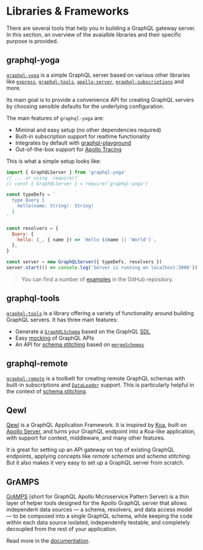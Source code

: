 # Libraries & Frameworks

There are several tools that help you in building a GraphQL gateway server. In this section, an overview of the avaialble libraries and their specific purpose is provided.

## graphql-yoga

[`graphql-yoga`](https://github.com/graphcool/graphql-yoga/) is a simple GraphQL server based on various other libraries like [`express`](https://github.com/expressjs/express), [`graphql-tools`](https://github.com/apollographql/graphql-tools), [`apollo-server`](https://github.com/apollographql/apollo-server), [`graphql-subscriptions`](https://github.com/apollographql/graphql-subscriptions) and more.

Its main goal is to provide a convenience API for creating GraphQL servers by choosing sensible defaults for the underlying configuration.

The main features of `graphql-yoga` are:

- Miminal and easy setup (no other dependencies required)
- Built-in subscription support for realtime functionality
- Integrates by default with [graphql-playground](https://github.com/graphcool/graphql-playground)
- Out-of-the-box support for [Apollo Tracing](https://github.com/apollographql/apollo-tracing)

This is what a simple setup looks like:

```js
import { GraphQLServer } from 'graphql-yoga'
// ... or using `require()`
// const { GraphQLServer } = require('graphql-yoga')

const typeDefs = `
  type Query {
    hello(name: String): String!
  }
`

const resolvers = {
  Query: {
    hello: (_, { name }) => `Hello ${name || 'World'}`,
  },
}

const server = new GraphQLServer({ typeDefs, resolvers })
server.start(() => console.log('Server is running on localhost:3000'))
```

> You can find a number of [examples](https://github.com/graphcool/graphql-yoga/tree/master/examples) in the GitHub repository.

## graphql-tools

[`graphql-tools`](https://github.com/apollographql/graphql-tools) is a library offering a variety of functionality around building GraphQL servers. It has three main features:

- Generate a [`GraphQLSchema`](graphql.org/graphql-js/type/#graphqlschema) based on the GraphQL [SDL](https://blog.graph.cool/graphql-sdl-schema-definition-language-6755bcb9ce51)
- Easy [mocking](https://www.apollographql.com/docs/graphql-tools/mocking.html) of GraphQL APIs
- An API for [schema stitching](./schema-stitching.md) based on [`mergeSchemas`](https://www.apollographql.com/docs/graphql-tools/schema-stitching.html#mergeSchemas)

## graphql-remote

[`graphql-remote`](https://github.com/graphcool/graphql-remote) is a toolbelt for creating remote GraphQL schemas with built-in subscriptions and [`DataLoader`](./batching-dataloader.md#dataloader) support. This is particularly helpful in the context of [schema stitching](./schema-stitching.md).

## Qewl

[Qewl](https://github.com/qewl/qewl) is a GraphQL Application Framework. It is inspired by [Koa](http://koajs.com/), built on [Apollo Server](https://github.com/apollographql/apollo-server), and turns your GraphQL endpoint into a Koa-like application, with support for context, middleware, and many other features.

It is great for setting up an API gateway on top of existing GraphQL endpoints, applying concepts like _remote schemas_ and _schema stitching_. But it also makes it very easy to set up a GraphQL server from scratch.

## GrAMPS

[GrAMPS](https://gramps.js.org/) (short for GraphQL Apollo Microservice Pattern Server) is a thin layer of helper tools designed for the Apollo GraphQL server that allows independent data sources — a schema, resolvers, and data access model — to be composed into a single GraphQL schema, while keeping the code within each data source isolated, independently testable, and completely decoupled from the rest of your application.

Read more in the [documentation](https://gramps-graphql.github.io/gramps-express/).